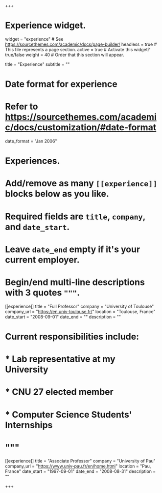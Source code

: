+++
# Experience widget.
widget = "experience"  # See https://sourcethemes.com/academic/docs/page-builder/
headless = true  # This file represents a page section.
active = true  # Activate this widget? true/false
weight = 40  # Order that this section will appear.

title = "Experience"
subtitle = ""

# Date format for experience
#   Refer to https://sourcethemes.com/academic/docs/customization/#date-format
date_format = "Jan 2006"

# Experiences.
#   Add/remove as many `[[experience]]` blocks below as you like.
#   Required fields are `title`, `company`, and `date_start`.
#   Leave `date_end` empty if it's your current employer.
#   Begin/end multi-line descriptions with 3 quotes `"""`.
[[experience]]
  title = "Full Professor"
  company = "University of Toulouse"
  company_url = "https://en.univ-toulouse.fr/"
  location = "Toulouse, France"
  date_start = "2008-09-01"
  date_end = ""
  description = ""
# Current responsibilities include:
#  
#  * Lab representative at my University
#  * CNU 27 elected member
#  * Computer Science Students' Internships
#  """

[[experience]]
  title = "Associate Professor"
  company = "University of Pau"
  company_url = "https://www.univ-pau.fr/en/home.html"
  location = "Pau, France"
  date_start = "1997-09-01"
  date_end = "2008-08-31"
  description = ""

+++
